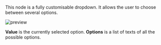 This node is a fully customisable dropdown. It allows the user to choose between several options.

![preview](/documentation/nodes/dropdown/preview.gif)

**Value** is the currently selected option.
**Options** is a list of texts of all the possible options.
